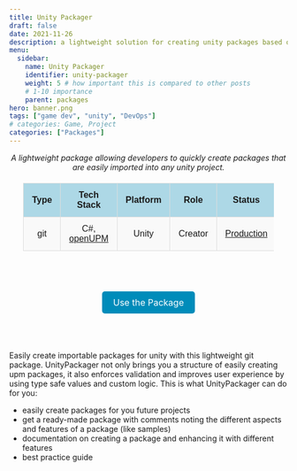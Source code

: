 ```yaml
---
title: Unity Packager
draft: false
date: 2021-11-26
description: a lightweight solution for creating unity packages based on the openUPM model
menu:
  sidebar:
    name: Unity Packager
    identifier: unity-packager
    weight: 5 # how important this is compared to other posts 
    # 1-10 importance
    parent: packages
hero: banner.png
tags: ["game dev", "unity", "DevOps"] 
# categories: Game, Project
categories: ["Packages"]
---
```


<center> <i> A lightweight package allowing developers to quickly create packages that are easily imported into any unity project. </i> </center>

<div align="center" style="width: 100%">

<style>
    /* Basic styling for readability */
    table {
        width: 90%;
        margin: 20px auto;
        border-collapse: collapse;
        font-family: Arial, sans-serif;
    }
    th, td {
        padding: 12px 15px;
        text-align: center;
        border: 1px solid #ddd;
    }
    th {
        background-color: #add8e6; /* Light blue color */
        font-weight: bold;
    }
    tr:nth-child(even) {
        background-color: #f9f9f9;
    }
    .button-link {
    background-color: #008CBA;
    color: white;
    padding: 10px 20px;
    text-align: center;
    text-decoration: none;
    display: inline-block;
    font-size: 16px;
    border-radius: 5px;
  }
  .button-link:hover {
    background-color: #005f6b;
  }
</style>

<table>
  <tr>
    <th>Type</th>
    <th>Tech Stack</th>
    <th>Platform</th>
    <th>Role</th>
    <th>Status</th>
  </tr>
  <tr>
    <td>git</td>
    <td>C#, <a href="https://openupm.com/" target="_blank">openUPM<a></td>
    <td>Unity</td>
    <td>Creator</td>
    <td><a href="https://github.com/MisterKidX/UnityPackager" target="_blank">Production<a></td>
  </tr>
</table>

<br>
</div>

<p style="font-size: 36px; text-align: center;">
  <a href="https://github.com/MisterKidX/UnityPackager" class="button-link" target="_blank">Use the Package</a>
</p>

<br>

Easily create importable packages for unity with this lightweight git package. UnityPackager not only brings you a structure of easily creating upm packages, it also enforces validation and improves user experience by using type safe values and custom logic. This is what UnityPackager can do for you:
- easily create packages for you future projects
- get a ready-made package with comments noting the different aspects and features of a package (like samples)
- documentation on creating a package and enhancing it with different features
- best practice guide
